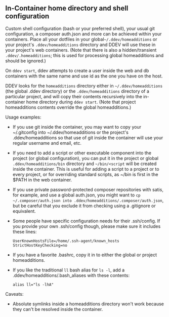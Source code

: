 ## In-Container home directory and shell configuration

Custom shell configuration (bash or your preferred shell), your usual git configuration, a composer auth.json and more can be achieved within your containers.  Place all your dotfiles in your global`~/.ddev/homeadditions` or your project's `.ddev/homeadditions` directory and DDEV will use these in your project's web containers.  (Note that there is also a hidden/transient `.ddev/.homeadditions`; this is used for processing global homeadditions and should be ignored.)

On `ddev start`, ddev attempts to create a user inside the web and db containers with the same name and use id as the one you have on the host.

DDEV looks for the `homeadditions` directory either in `~/.ddev/homeadditions` (the global .ddev directory) or the `.ddev/homeadditions` directory of a particular project, and will copy their contents recursively into the in-container home directory during `ddev start`. (Note that project homeadditions contents override the global homeadditions.)

Usage examples:

* If you use git inside the container, you may want to copy your ~/.gitconfig into ~/.ddev/homeadditions or the project's .ddev/homeadditions so that use of git inside the container will use your regular username and email, etc.
* If you need to add a script or other executable component into the project (or global configuration), you can put it in the project or global `.ddev/homeadditions/bin` directory and `~/bin/<script` will be created inside the container. This is useful for adding a script to a project or to every project, or for overriding standard scripts, as ~/bin is first in the $PATH in the web container.
* If you use private password-protected composer repositories with satis, for example, and use a global auth.json, you might want to `cp ~/.composer/auth.json into .ddev/homeadditions/.composer/auth.json`, but be careful that you exclude it from checking using a .gitignore or equivalent.
* Some people have specific configuration needs for their .ssh/config. If you provide your own .ssh/config though, please make sure it includes these lines:

    ```
    UserKnownHostsFile=/home/.ssh-agent/known_hosts
    StrictHostKeyChecking=no
    ```

* If you have a favorite .bashrc, copy it in to either the global or project homeadditions.

* If you like the traditional `ll` bash alias for `ls -l`, add a .ddev/homeadditions/.bash_aliases with these contents:

    ```
    alias ll="ls -lhA"
    ```

Caveats:

* Absolute symlinks inside a homeadditions directory won't work because they can't be resolved inside the container.
